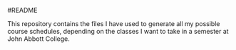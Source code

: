 #README 

This repository contains the files I have used to generate all my possible course schedules, depending on the classes I want to take in a semester at John Abbott College.
